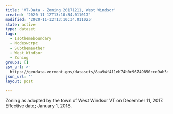 ```yaml
---
title: 'VT-Data - Zoning 20171211, West Windsor'
created: '2020-11-12T13:10:34.011017'
modified: '2020-11-12T13:10:34.011025'
state: active
type: dataset
tags:
  - Isothemeboundary
  - Nodeswcrpc
  - Subthemeother
  - West Windsor
  - Zoning
groups: []
csv_url: >-
  https://geodata.vermont.gov/datasets/8aa94f411eb74b0c96749850ccc9ab5d_0.csv?outSR=%7B%22latestWkid%22%3A3857%2C%22wkid%22%3A102100%7D
json_url: ''
layout: post

---
```

Zoning as adopted by the town of West Windsor VT on December 11, 2017. Effective date; January 1, 2018.
